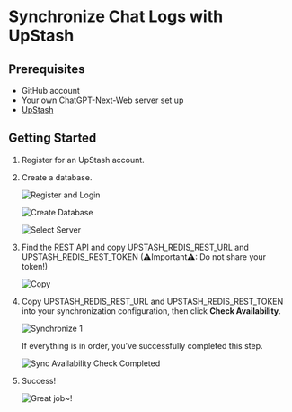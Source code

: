 # Synchronize Chat Logs with UpStash
## Prerequisites
- GitHub account
- Your own ChatGPT-Next-Web server set up
- [UpStash](https://upstash.com)

## Getting Started
1. Register for an UpStash account.
2. Create a database.

    ![Register and Login](./images/upstash-1.png)

    ![Create Database](./images/upstash-2.png)

    ![Select Server](./images/upstash-3.png)

3. Find the REST API and copy UPSTASH_REDIS_REST_URL and UPSTASH_REDIS_REST_TOKEN (⚠Important⚠: Do not share your token!)

   ![Copy](./images/upstash-4.png)

4. Copy UPSTASH_REDIS_REST_URL and UPSTASH_REDIS_REST_TOKEN into your synchronization configuration, then click **Check Availability**.

    ![Synchronize 1](./images/upstash-5.png)

    If everything is in order, you've successfully completed this step.

    ![Sync Availability Check Completed](./images/upstash-6.png)

5. Success!

   ![Great job~!](./images/upstash-7.png)